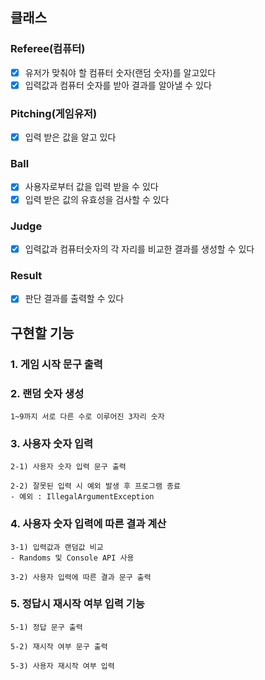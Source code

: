 ## 클래스

### Referee(컴퓨터)

- [X] 유저가 맞춰야 할 컴퓨터 숫자(랜덤 숫자)를 알고있다
- [X] 입력값과 컴퓨터 숫자를 받아 결과를 알아낼 수 있다

### Pitching(게임유저)

- [X] 입력 받은 값을 알고 있다

### Ball

- [X] 사용자로부터 값을 입력 받을 수 있다
- [X] 입력 받은 값의 유효성을 검사할 수 있다

### Judge

- [X] 입력값과 컴퓨터숫자의 각 자리를 비교한 결과를 생성할 수 있다

### Result

- [X] 판단 결과를 출력할 수 있다

## 구현할 기능

### 1. 게임 시작 문구 출력

### 2. 랜덤 숫자 생성

    1~9까지 서로 다른 수로 이루어진 3자리 숫자

### 3. 사용자 숫자 입력

    2-1) 사용자 숫자 입력 문구 출력

    2-2) 잘못된 입력 시 예외 발생 후 프로그램 종료
    - 예외 : IllegalArgumentException

### 4. 사용자 숫자 입력에 따른 결과 계산

    3-1) 입력값과 랜덤값 비교
    - Randoms 및 Console API 사용  

    3-2) 사용자 입력에 따른 결과 문구 출력

### 5. 정답시 재시작 여부 입력 기능

    5-1) 정답 문구 출력

    5-2) 재시작 여부 문구 출력

    5-3) 사용자 재시작 여부 입력
